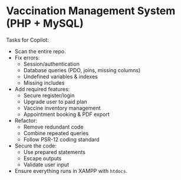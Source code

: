 # Vaccination Management System (PHP + MySQL)

Tasks for Copilot:

- Scan the entire repo.
- Fix errors:
  - Session/authentication
  - Database queries (PDO, joins, missing columns)
  - Undefined variables & indexes
  - Missing includes
- Add required features:
  - Secure register/login
  - Upgrade user to paid plan
  - Vaccine inventory management
  - Appointment booking & PDF export
- Refactor:
  - Remove redundant code
  - Combine repeated queries
  - Follow PSR-12 coding standard
- Secure the code:
  - Use prepared statements
  - Escape outputs
  - Validate user input
- Ensure everything runs in XAMPP with `htdocs`.
